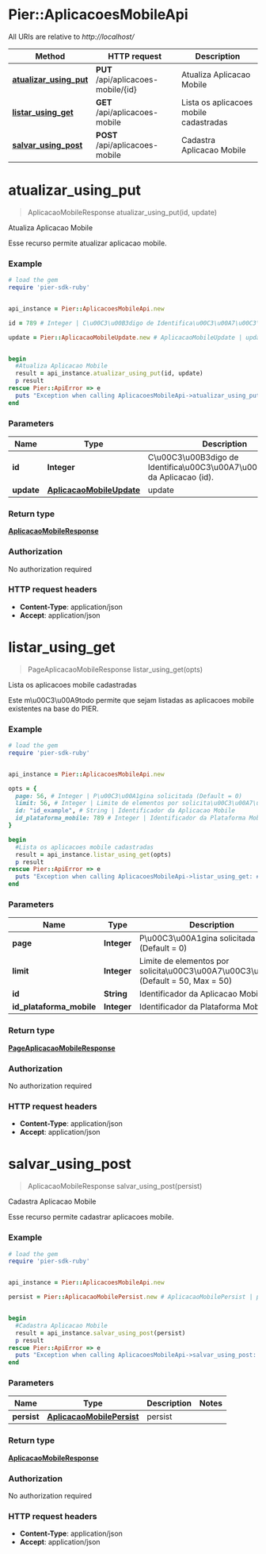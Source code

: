 # Pier::AplicacoesMobileApi

All URIs are relative to *http://localhost/*

Method | HTTP request | Description
------------- | ------------- | -------------
[**atualizar_using_put**](AplicacoesMobileApi.md#atualizar_using_put) | **PUT** /api/aplicacoes-mobile/{id} | Atualiza Aplicacao Mobile
[**listar_using_get**](AplicacoesMobileApi.md#listar_using_get) | **GET** /api/aplicacoes-mobile | Lista os aplicacoes mobile cadastradas
[**salvar_using_post**](AplicacoesMobileApi.md#salvar_using_post) | **POST** /api/aplicacoes-mobile | Cadastra Aplicacao Mobile




# **atualizar_using_put**
> AplicacaoMobileResponse atualizar_using_put(id, update)

Atualiza Aplicacao Mobile

Esse recurso permite atualizar aplicacao mobile.

### Example
```ruby
# load the gem
require 'pier-sdk-ruby'


api_instance = Pier::AplicacoesMobileApi.new

id = 789 # Integer | C\u00C3\u00B3digo de Identifica\u00C3\u00A7\u00C3\u00A3o da Aplicacao (id).

update = Pier::AplicacaoMobileUpdate.new # AplicacaoMobileUpdate | update


begin
  #Atualiza Aplicacao Mobile
  result = api_instance.atualizar_using_put(id, update)
  p result
rescue Pier::ApiError => e
  puts "Exception when calling AplicacoesMobileApi->atualizar_using_put: #{e}"
end
```

### Parameters

Name | Type | Description  | Notes
------------- | ------------- | ------------- | -------------
 **id** | **Integer**| C\u00C3\u00B3digo de Identifica\u00C3\u00A7\u00C3\u00A3o da Aplicacao (id). | 
 **update** | [**AplicacaoMobileUpdate**](AplicacaoMobileUpdate.md)| update | 


### Return type

[**AplicacaoMobileResponse**](AplicacaoMobileResponse.md)

### Authorization

No authorization required

### HTTP request headers

 - **Content-Type**: application/json
 - **Accept**: application/json




# **listar_using_get**
> PageAplicacaoMobileResponse listar_using_get(opts)

Lista os aplicacoes mobile cadastradas

Este m\u00C3\u00A9todo permite que sejam listadas as aplicacoes mobile existentes na base do PIER.

### Example
```ruby
# load the gem
require 'pier-sdk-ruby'


api_instance = Pier::AplicacoesMobileApi.new

opts = { 
  page: 56, # Integer | P\u00C3\u00A1gina solicitada (Default = 0)
  limit: 56, # Integer | Limite de elementos por solicita\u00C3\u00A7\u00C3\u00A3o (Default = 50, Max = 50)
  id: "id_example", # String | Identificador da Aplicacao Mobile
  id_plataforma_mobile: 789 # Integer | Identificador da Plataforma Mobile
}

begin
  #Lista os aplicacoes mobile cadastradas
  result = api_instance.listar_using_get(opts)
  p result
rescue Pier::ApiError => e
  puts "Exception when calling AplicacoesMobileApi->listar_using_get: #{e}"
end
```

### Parameters

Name | Type | Description  | Notes
------------- | ------------- | ------------- | -------------
 **page** | **Integer**| P\u00C3\u00A1gina solicitada (Default = 0) | [optional] 
 **limit** | **Integer**| Limite de elementos por solicita\u00C3\u00A7\u00C3\u00A3o (Default = 50, Max = 50) | [optional] 
 **id** | **String**| Identificador da Aplicacao Mobile | [optional] 
 **id_plataforma_mobile** | **Integer**| Identificador da Plataforma Mobile | [optional] 


### Return type

[**PageAplicacaoMobileResponse**](PageAplicacaoMobileResponse.md)

### Authorization

No authorization required

### HTTP request headers

 - **Content-Type**: application/json
 - **Accept**: application/json




# **salvar_using_post**
> AplicacaoMobileResponse salvar_using_post(persist)

Cadastra Aplicacao Mobile

Esse recurso permite cadastrar aplicacoes mobile.

### Example
```ruby
# load the gem
require 'pier-sdk-ruby'


api_instance = Pier::AplicacoesMobileApi.new

persist = Pier::AplicacaoMobilePersist.new # AplicacaoMobilePersist | persist


begin
  #Cadastra Aplicacao Mobile
  result = api_instance.salvar_using_post(persist)
  p result
rescue Pier::ApiError => e
  puts "Exception when calling AplicacoesMobileApi->salvar_using_post: #{e}"
end
```

### Parameters

Name | Type | Description  | Notes
------------- | ------------- | ------------- | -------------
 **persist** | [**AplicacaoMobilePersist**](AplicacaoMobilePersist.md)| persist | 


### Return type

[**AplicacaoMobileResponse**](AplicacaoMobileResponse.md)

### Authorization

No authorization required

### HTTP request headers

 - **Content-Type**: application/json
 - **Accept**: application/json





